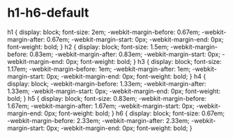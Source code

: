 # h1-h6-default

h1 {
  display: block;
  font-size: 2em;
  -webkit-margin-before: 0.67em;
  -webkit-margin-after: 0.67em;
  -webkit-margin-start: 0px;
  -webkit-margin-end: 0px;
  font-weight: bold;
}
h2 {
  display: block;
  font-size: 1.5em;
  -webkit-margin-before: 0.83em;
  -webkit-margin-after: 0.83em;
  -webkit-margin-start: 0px;
  -webkit-margin-end: 0px;
  font-weight: bold;
}
h3 {
  display: block;
  font-size: 1.17em;
  -webkit-margin-before: 1em;
  -webkit-margin-after: 1em;
  -webkit-margin-start: 0px;
  -webkit-margin-end: 0px;
  font-weight: bold;
}
h4 {
  display: block;
  -webkit-margin-before: 1.33em;
  -webkit-margin-after: 1.33em;
  -webkit-margin-start: 0px;
  -webkit-margin-end: 0px;
  font-weight: bold;
}
h5 {
  display: block;
  font-size: 0.83em;
  -webkit-margin-before: 1.67em;
  -webkit-margin-after: 1.67em;
  -webkit-margin-start: 0px;
  -webkit-margin-end: 0px;
  font-weight: bold;
}
h6 {
  display: block;
  font-size: 0.67em;
  -webkit-margin-before: 2.33em;
  -webkit-margin-after: 2.33em;
  -webkit-margin-start: 0px;
  -webkit-margin-end: 0px;
  font-weight: bold;
}
